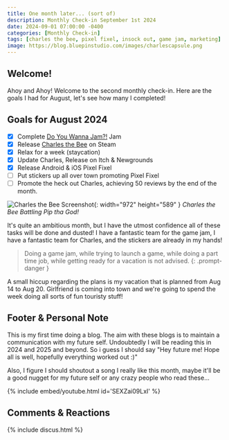 ```yaml
---
title: One month later... (sort of)
description: Monthly Check-in September 1st 2024
date: 2024-09-01 07:00:00 -0400
categories: [Monthly Check-in]
tags: [charles the bee, pixel fixel, insock out, game jam, marketing]
image: https://blog.bluepinstudio.com/images/charlescapsule.png
---
```


## Welcome!

Ahoy and Ahoy! Welcome to the second monthly check-in. Here are the goals I had for August, let's see how many I completed!  

## Goals for August 2024
  - [x] Complete [Do You Wanna Jam?!](https://itch.io/jam/do-you-wanna-jam-2024) Jam
  - [x] Release [Charles the Bee](https://store.steampowered.com/app/2485090/Charles_the_Bee/) on Steam
  - [x] Relax for a week (staycation)
  - [x] Update Charles, Release on Itch & Newgrounds
  - [x] Release Android & iOS Pixel Fixel
  - [ ] Put stickers up all over town promoting Pixel Fixel
  - [ ] Promote the heck out Charles, achieving 50 reviews by the end of the month.
 
![Charles the Bee Screenshot](https://blog.bluepinstudio.com/images/charlesscreenshot.jpg){: width="972" height="589" }
_Charles the Bee Battling Pip tha God!_

It's quite an ambitious month, but I have the utmost confidence all of these tasks will be done and dusted! I have a fantastic team for the game jam, I have a fantastic team for Charles, and the stickers are already in my hands!



> Doing a game jam, while trying to launch a game, while doing a part time job, while getting ready for a vacation is not advised.
{: .prompt-danger } 

A small hiccup regarding the plans is my vacation that is planned from Aug 14 to Aug 20. Girlfriend is coming into town and we're going to spend the week doing all sorts of fun touristy stuff!



## Footer & Personal Note

This is my first time doing a blog. The aim with these blogs is to maintain a communication with my future self. Undoubtedly I will be reading this in 2024 and 2025 and beyond. So i guess I should say "Hey future me! Hope all is well, hopefully everything worked out :)" 

Also, I figure I should shoutout a song I really like this month, maybe it'll be a good nugget for my future self or any crazy people who read these...

{% include embed/youtube.html id='SEXZai09LxI' %}

## Comments & Reactions

{% include discus.html %}